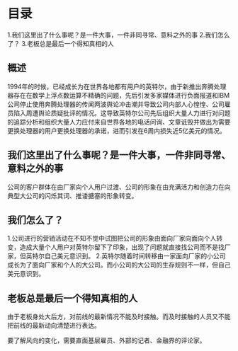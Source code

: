 # 目录
1.我们这里出了什么事呢？是一件大事，一件非同寻常、意料之外的事
2.我们怎么了？
3.老板总是最后一个得知真相的人

## 概述
1994年的时候，已经成长为在世界各地都有用户的英特尔，由于新推出奔腾处理器存在在数学上浮点数运算不精确的问题，先后引发多家媒体进行负面报道和IBM公司停止使用奔腾处理器的传闻两波舆论冲击潮并导致公司内部人心惶惶、公司雇员陷入周遭舆论质疑批评的情况。这导致英特尔公司先后组织大量人力进行对问题的追踪分析和组织大量人力应付来自世界各地的电话问询、文章诋毁并做出为需要更换处理器的用户更换处理器的承诺，进而引发在6周内损失近5亿美元的情况。

## 我们这里出了什么事呢？是一件大事，一件非同寻常、意料之外的事
公司的客户群体在由厂家向个人用户过渡、公司的形象在由充满活力和创造力在向典型大公司的闪烁其词、推诿搪塞的形象转变。

## 我们怎么了？
1.公司进行的营销活动在不知不觉中试图把公司的形象由面向厂家向面向个人转变，造成大量个人用户对英特尔留下了印象，出现了问题就直接找公司而不是找厂家，但英特尔自己美元意识到。
2.英特尔随着时间转移由一家面向厂家的小公司成长为了面向厂家和个人的大公司。而小公司的大公司的生存规则不一样，但自己美元意识到。

## 老板总是最后一个得知真相的人
由于老板身处大后方，对前线的最新情况不能及时接触。而及时接触的人员又不能把前线的最新动向清楚进行表达。

要了解风向的变化，需要直面基层雇员、外部的记者、金融界的评论家。
